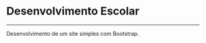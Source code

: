 <h1>
Desenvolvimento Escolar
</h1>
<hr />
<p>
Desenvolvimento de um site simples com Bootstrap.
</p>